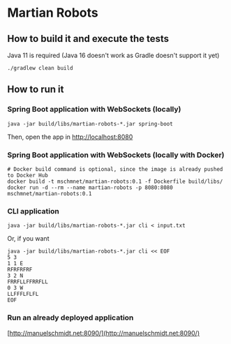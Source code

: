 # Martian Robots

## How to build it and execute the tests

Java 11 is required (Java 16 doesn't work as Gradle doesn't support it yet)

	./gradlew clean build

## How to run it

### Spring Boot application with WebSockets (locally)

	java -jar build/libs/martian-robots-*.jar spring-boot

Then, open the app in [http://localhost:8080](http://localhost:8080)

### Spring Boot application with WebSockets (locally with Docker)

	# Docker build command is optional, since the image is already pushed to Docker Hub
	docker build -t mschmnet/martian-robots:0.1 -f Dockerfile build/libs/
	docker run -d --rm --name martian-robots -p 8080:8080 mschmnet/martian-robots:0.1

### CLI application

	java -jar build/libs/martian-robots-*.jar cli < input.txt

Or, if you want

	java -jar build/libs/martian-robots-*.jar cli << EOF
	5 3
	1 1 E
	RFRFRFRF
	3 2 N
	FRRFLLFFRRFLL
	0 3 W
	LLFFFLFLFL
	EOF

### Run an already deployed application

[http://manuelschmidt.net:8090/](http://manuelschmidt.net:8090/)

